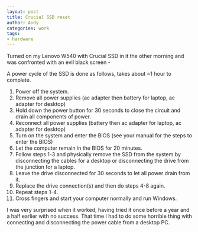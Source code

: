 ```yaml
---
layout: post
title: Crucial SSD reset
author: Andy
categories: work
tags:
- hardware
---
```


Turned on my Lenovo W540 with Crucial SSD in it the other morning and was confronted with an evil black screen - 


A power cycle of the SSD is done as follows, takes about ~1 hour to complete.
1. Power off the system.
2. Remove all power supplies (ac adapter then battery for laptop, ac adapter for desktop)
3. Hold down the power button for 30 seconds to close the circuit and drain all components of power.
4. Reconnect all power supplies (battery then ac adapter for laptop, ac adapter for desktop)
5. Turn on the system and enter the BIOS (see your manual for the steps to enter the BIOS)
6. Let the computer remain in the BIOS for 20 minutes.
7. Follow steps 1-3 and physically remove the SSD from the system by disconnecting the cables for a desktop or disconnecting the drive from the junction for a laptop.
8. Leave the drive disconnected for 30 seconds to let all power drain from it.
9. Replace the drive connection(s) and then do steps 4-8 again.
10. Repeat steps 1-4.
11. Cross fingers and start your computer normally and run Windows.

I was very surprised when it worked, having tried it once before a year and a half earlier  with no success. That time I had to do some horrible thing with connecting and disconnecting the power cable from a desktop PC.